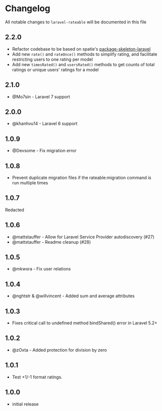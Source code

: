 # Changelog

All notable changes to `laravel-rateable` will be documented in this file


## 2.2.0

- Refactor codebase to be based on spatie's [package-skeleton-laravel](https://github.com/spatie/package-skeleton-laravel)
- Add new `rate()` and `rateOnce()` methods to simplify rating, and facilitate restricting users to one rating per model
- Add new `timesRated()` and `usersRated()` methods to get counts of total ratings or unique users' ratings for a model


## 2.1.0

- @Mo7sin - Laravel 7 support


## 2.0.0

- @khanhvu14 - Laravel 6 support


## 1.0.9

- @Devsome - Fix migration error


## 1.0.8

- Prevent duplicate migration files if the rateable:migration command is run multiple times


## 1.0.7

Redacted


## 1.0.6

- @mattstauffer - Allow for Laravel Service Provider autodiscovery (#27)
- @mattstauffer - Readme cleanup (#28)


## 1.0.5

- @mkwsra - Fix user relations


## 1.0.4

- @nghtstr & @willvincent - Added sum and average attributes


## 1.0.3

- Fixes critical call to undefined method bindShared() error in Laravel 5.2+


## 1.0.2

- @zOxta - Added protection for division by zero


## 1.0.1

- Test +1/-1 format ratings.


## 1.0.0

- initial release
